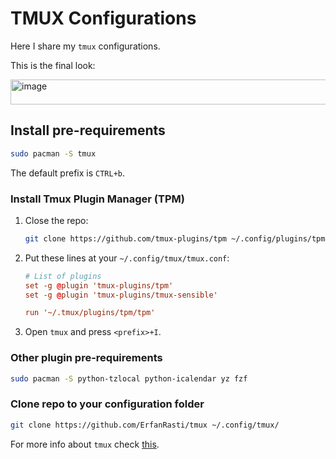 # TMUX Configurations

Here I share my `tmux` configurations.


This is the final look:

<img width="1902" height="40" alt="image" src="https://github.com/user-attachments/assets/49739bb8-8376-43ad-ad52-fff6122d07f7" />

## Install pre-requirements

```bash
sudo pacman -S tmux
```

The default prefix is `CTRL+b`.

### Install Tmux Plugin Manager (TPM)

1. Close the repo:

    ```bash
    git clone https://github.com/tmux-plugins/tpm ~/.config/plugins/tpm
    ```

2. Put these lines at your `~/.config/tmux/tmux.conf`:

    ```conf
    # List of plugins
    set -g @plugin 'tmux-plugins/tpm'
    set -g @plugin 'tmux-plugins/tmux-sensible'

    run '~/.tmux/plugins/tpm/tpm'
    ```

3. Open `tmux` and press `<prefix>+I`.

### Other plugin pre-requirements

```sh
sudo pacman -S python-tzlocal python-icalendar yz fzf
```
### Clone repo to your configuration folder
```sh
git clone https://github.com/ErfanRasti/tmux ~/.config/tmux/ 
```

For more info about `tmux` check [this](https://github.com/ErfanRasti/arch-setup/blob/main/docs/09_Shell_and_Terminal/1_shell_and_terminal.md#tmux).
